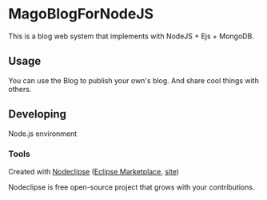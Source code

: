 

# MagoBlogForNodeJS

This is a blog web system that implements with NodeJS + Ejs + MongoDB.

## Usage

You can use the Blog to publish your own's blog. And share cool things with others.

## Developing

Node.js environment

### Tools

Created with [Nodeclipse](https://github.com/Nodeclipse/nodeclipse-1)
 ([Eclipse Marketplace](http://marketplace.eclipse.org/content/nodeclipse), [site](http://www.nodeclipse.org))   

Nodeclipse is free open-source project that grows with your contributions.
